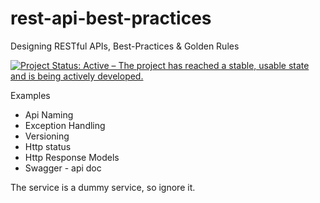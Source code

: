 # rest-api-best-practices

Designing RESTful APIs, Best-Practices &amp; Golden Rules

[![Project Status: Active – The project has reached a stable, usable state and is being actively developed.](https://www.repostatus.org/badges/latest/active.svg)](https://www.repostatus.org/#active)

Examples
- Api Naming
- Exception Handling
- Versioning
- Http status
- Http Response Models
- Swagger - api doc

The service is a dummy service, so ignore it.
